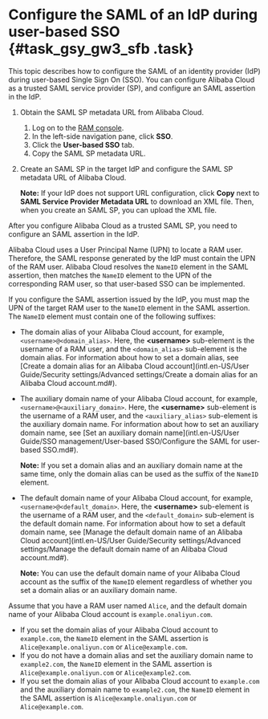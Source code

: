 # Configure the SAML of an IdP during user-based SSO {#task_gsy_gw3_sfb .task}

This topic describes how to configure the SAML of an identity provider \(IdP\) during user-based Single Sign On \(SSO\). You can configure Alibaba Cloud as a trusted SAML service provider \(SP\), and configure an SAML assertion in the IdP.

1.  Obtain the SAML SP metadata URL from Alibaba Cloud. 
    1.  Log on to the [RAM console](https://ram.console.aliyun.com/).
    2.  In the left-side navigation pane, click **SSO**.
    3.  Click the **User-based SSO** tab.
    4.  Copy the SAML SP metadata URL.
2.  Create an SAML SP in the target IdP and configure the SAML SP metadata URL of Alibaba Cloud. 

    **Note:** If your IdP does not support URL configuration, click **Copy** next to **SAML Service Provider Metadata URL** to download an XML file. Then, when you create an SAML SP, you can upload the XML file.


After you configure Alibaba Cloud as a trusted SAML SP, you need to configure an SAML assertion in the IdP.

Alibaba Cloud uses a User Principal Name \(UPN\) to locate a RAM user. Therefore, the SAML response generated by the IdP must contain the UPN of the RAM user. Alibaba Cloud resolves the `NameID` element in the SAML assertion, then matches the `NameID` element to the UPN of the corresponding RAM user, so that user-based SSO can be implemented.

If you configure the SAML assertion issued by the IdP, you must map the UPN of the target RAM user to the `NameID` element in the SAML assertion. The `NameID` element must contain one of the following suffixes:

-   The domain alias of your Alibaba Cloud account, for example, `<username>@<domain_alias>`. Here, the **<username\>** sub-element is the username of a RAM user, and the `<domain_alias>` sub-element is the domain alias. For information about how to set a domain alias, see [Create a domain alias for an Alibaba Cloud account](intl.en-US/User Guide/Security settings/Advanced settings/Create a domain alias for an Alibaba Cloud account.md#).
-   The auxiliary domain name of your Alibaba Cloud account, for example, `<username>@<auxiliary_domain>`. Here, the **<username\>** sub-element is the username of a RAM user, and the `<auxiliary_alias>` sub-element is the auxiliary domain name. For information about how to set an auxiliary domain name, see [Set an auxiliary domain name](intl.en-US/User Guide/SSO management/User-based SSO/Configure the SAML for user-based SSO.md#).

    **Note:** If you set a domain alias and an auxiliary domain name at the same time, only the domain alias can be used as the suffix of the `NameID` element.

-   The default domain name of your Alibaba Cloud account, for example, `<username>@<default_domain>`. Here, the **<username\>** sub-element is the username of a RAM user, and the `<default_domain>` sub-element is the default domain name. For information about how to set a default domain name, see [Manage the default domain name of an Alibaba Cloud account](intl.en-US/User Guide/Security settings/Advanced settings/Manage the default domain name of an Alibaba Cloud account.md#).

    **Note:** You can use the default domain name of your Alibaba Cloud account as the suffix of the `NameID` element regardless of whether you set a domain alias or an auxiliary domain name.


Assume that you have a RAM user named `Alice`, and the default domain name of your Alibaba Cloud account is `example.onaliyun.com`.

-   If you set the domain alias of your Alibaba Cloud account to `example.com`, the `NameID` element in the SAML assertion is `Alice@example.onaliyun.com` or `Alice@example.com`.
-   If you do not have a domain alias and set the auxiliary domain name to `example2.com`, the `NameID` element in the SAML assertion is `Alice@example.onaliyun.com` or `Alice@example2.com`.
-   If you set the domain alias of your Alibaba Cloud account to `example.com` and the auxiliary domain name to `example2.com`, the `NameID` element in the SAML assertion is `Alice@example.onaliyun.com` or `Alice@example.com`.

